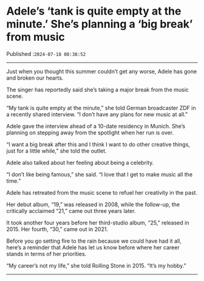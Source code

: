 # Adele’s ‘tank is quite empty at the minute.’ She’s planning a ‘big break’ from music

Published :`2024-07-18 08:38:52`

---

Just when you thought this summer couldn’t get any worse, Adele has gone and broken our hearts.

The singer has reportedly said she’s taking a major break from the music scene.

“My tank is quite empty at the minute,” she told German broadcaster ZDF in a recently shared interview. “I don’t have any plans for new music at all.”

Adele gave the interview ahead of a 10-date residency in Munich. She’s planning on  stepping away from the spotlight when her run is over.

“I want a big break after this and I think I want to do other creative things, just for a little while,” she told the outlet.

Adele also talked about her feeling about being a celebrity.

“I don’t like being famous,” she said. “I love that I get to make music all the time.”

Adele has retreated from the music scene to refuel her creativity in the past.

Her debut album, “19,” was released in 2008, while the follow-up, the critically acclaimed “21,” came out three years later.

It took another four years before her third-studio album, “25,” released in 2015. Her fourth, “30,” came out in 2021.

Before you go setting fire to the rain because we could have had it all,  here’s a reminder that Adele has let us know before where her career stands in terms of her priorities.

“My career’s not my life,” she told Rolling Stone in 2015. “It’s my hobby.”

---

